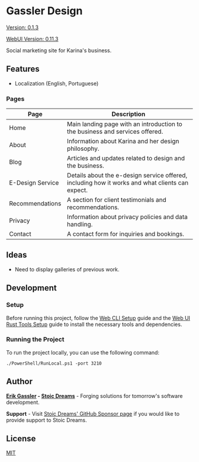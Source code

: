 # Gassler Design

[Version: 0.1.3](https://github.com/StoicDreams/GasslerDesign)

[WebUI Version: 0.11.3](https://github.com/StoicDreams/WebUI)

Social marketing site for Karina's business.

## Features

- Localization (English, Portuguese)

### Pages

|Page|Description|
|---|---|
|Home|Main landing page with an introduction to the business and services offered.|
|About|Information about Karina and her design philosophy.|
|Blog|Articles and updates related to design and the business.|
|E-Design Service|Details about the e-design service offered, including how it works and what clients can expect.|
|Recommendations|A section for client testimonials and recommendations.|
|Privacy|Information about privacy policies and data handling.|
|Contact|A contact form for inquiries and bookings.|

## Ideas

- Need to display galleries of previous work.

## Development

### Setup

Before running this project, follow the [Web CLI Setup](https://webui.stoicdeams.com/tools/cli) guide and the [Web UI Rust Tools Setup](https://webui.stoicdreams.com/tools/rust) guide to install the necessary tools and dependencies.

### Running the Project

To run the project locally, you can use the following command:

```terminal:Run the project from the root directory
./PowerShell/RunLocal.ps1 -port 3210
```

## Author

**[Erik Gassler](https://www.erikgassler.com) - [Stoic Dreams](https://www.stoicdreams.com)** - Forging solutions for tomorrow's software development.

**Support** - Visit [Stoic Dreams' GitHub Sponsor page](https://github.com/sponsors/StoicDreams) if you would like to provide support to Stoic Dreams.

## License

[MIT](LICENSE)
